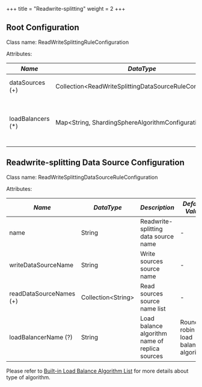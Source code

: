 +++
title = "Readwrite-splitting"
weight = 2
+++

## Root Configuration

Class name: ReadWriteSplittingRuleConfiguration

Attributes:

| *Name*            | *DataType*                                            | *Description*                                                          |
| ----------------- | ----------------------------------------------------- | ---------------------------------------------------------------------- |
| dataSources (+)   | Collection\<ReadWriteSplittingDataSourceRuleConfiguration\> | Data sources of write and reads                                   |
| loadBalancers (*) | Map\<String, ShardingSphereAlgorithmConfiguration\>   | Load balance algorithm name and configurations of replica data sources |

## Readwrite-splitting Data Source Configuration

Class name: ReadWriteSplittingDataSourceRuleConfiguration

Attributes:

| *Name*                     | *DataType*           | *Description*                                  | *Default Value*                    |
| -------------------------- | -------------------- | ---------------------------------------------- | ---------------------------------- |
| name                       | String               | Readwrite-splitting data source name          | -                                  |
| writeDataSourceName        | String               | Write sources source name                      | -                                  |
| readDataSourceNames (+)    | Collection\<String\> | Read sources source name list                  | -                                  |
| loadBalancerName (?)       | String               | Load balance algorithm name of replica sources | Round robin load balance algorithm |

Please refer to [Built-in Load Balance Algorithm List](/en/user-manual/shardingsphere-jdbc/configuration/built-in-algorithm/load-balance) for more details about type of algorithm.
